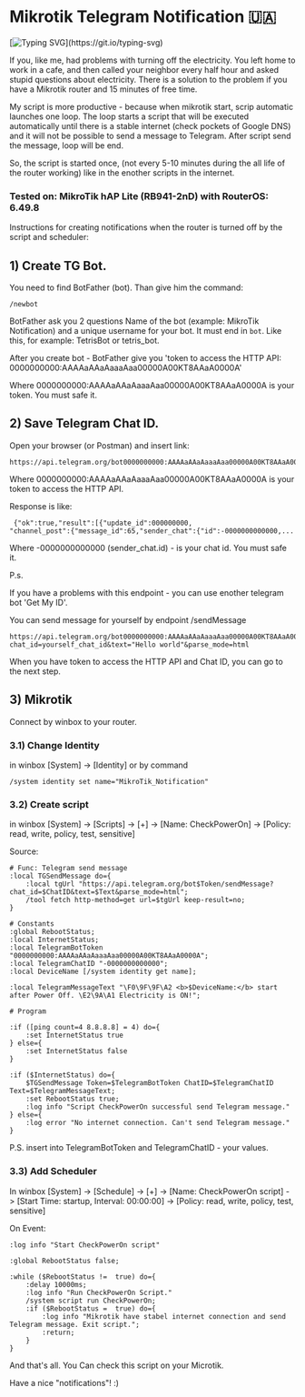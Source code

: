 # Mikrotik Telegram Notification 🇺🇦

[![Typing SVG](https://readme-typing-svg.herokuapp.com?font=Fira+Code&weight=600&size=30&duration=4000&pause=1500&color=805FA6&width=435&lines=Glory+to+Ukraine!;%D0%A1%D0%BB%D0%B0%D0%B2%D0%B0+%D0%A3%D0%BA%D1%80%D0%B0%D1%97%D0%BD%D1%96!)](https://git.io/typing-svg) 

If you, like me, had problems with turning off the electricity. You left home to work in a cafe, and then called your neighbor every half hour and asked stupid questions about electricity. There is a solution to the problem if you have a Mikrotik router and 15 minutes of free time.

My script is more productive - because when mikrotik start, scrip automatic launches one loop. The loop starts a script that will be executed automatically until there is a stable internet (check pockets of Google DNS) and it will not be possible to send a message to Telegram. After script send the message, loop will be end.

 So, the script is started once, (not every 5-10 minutes during the all life of the router working) like in the enother scripts in the internet.

### Tested on: MikroTik hAP Lite (RB941-2nD) with RouterOS: 6.49.8

Instructions for creating notifications when the router is turned off by the script and scheduler:

## 1) Create TG Bot.

You need to find BotFather (bot). Than give him the command:

```
/newbot
```
BotFather ask you 2 questions Name of the bot (example: MikroTik Notification) and a unique username for your bot. It must end in `bot`. Like this, for example: TetrisBot or tetris_bot.

After you create bot - BotFather give you 'token to access the HTTP API: 0000000000:AAAAaAAaAaaaAaa00000A00KT8AAaA0000A'

Where 0000000000:AAAAaAAaAaaaAaa00000A00KT8AAaA0000A is your token. You must safe it.

## 2) Save Telegram Chat ID.

Open your browser (or Postman) and insert link:

```
https://api.telegram.org/bot0000000000:AAAAaAAaAaaaAaa00000A00KT8AAaA0000A/getUpdates
```
Where 0000000000:AAAAaAAaAaaaAaa00000A00KT8AAaA0000A is your token to access the HTTP API.

Response is like:
```
 {"ok":true,"result":[{"update_id":000000000,
"channel_post":{"message_id":65,"sender_chat":{"id":-0000000000000,... 
```
Where -0000000000000 (sender_chat.id) - is your chat id. You must safe it.

P.s. 

If you have a problems with this endpoint - you can use enother telegram bot 'Get My ID'. 

You can send message for yourself by endpoint /sendMessage

```
https://api.telegram.org/bot0000000000:AAAAaAAaAaaaAaa00000A00KT8AAaA0000A/sendMessage?chat_id=yourself_chat_id&text="Hello world"&parse_mode=html

```

When you have token to access the HTTP API and Chat ID, you can go to the next step.

## 3) Mikrotik
   
Connect by winbox to your router.

### 3.1) Change Identity

in winbox [System] -> [Identity] or by command
```
/system identity set name="MikroTik_Notification"
```
### 3.2) Create script

in winbox [System] -> [Scripts] -> [+] -> [Name: CheckPowerOn] -> [Policy: read, write, policy, test, sensitive]

Source:
```
# Func: Telegram send message
:local TGSendMessage do={
    :local tgUrl "https://api.telegram.org/bot$Token/sendMessage?chat_id=$ChatID&text=$Text&parse_mode=html";
    /tool fetch http-method=get url=$tgUrl keep-result=no;
}

# Constants
:global RebootStatus;
:local InternetStatus;
:local TelegramBotToken "0000000000:AAAAaAAaAaaaAaa00000A00KT8AAaA0000A";
:local TelegramChatID "-0000000000000";
:local DeviceName [/system identity get name];

:local TelegramMessageText "\F0\9F\9F\A2 <b>$DeviceName:</b> start after Power Off. \E2\9A\A1 Electricity is ON!";

# Program

:if ([ping count=4 8.8.8.8] = 4) do={
    :set InternetStatus true
} else={
    :set InternetStatus false
}

:if ($InternetStatus) do={
    $TGSendMessage Token=$TelegramBotToken ChatID=$TelegramChatID Text=$TelegramMessageText;
    :set RebootStatus true;
    :log info "Script CheckPowerOn successful send Telegram message."
} else={
    :log error "No internet connection. Can't send Telegram message."
}

```

P.S. insert into TelegramBotToken and TelegramChatID - your values.

### 3.3) Add Scheduler

In winbox [System] -> [Schedule] -> [+] -> [Name: CheckPowerOn script] - > [Start Time: startup, Interval: 00:00:00] -> [Policy: read, write, policy, test, sensitive]

On Event:
```
:log info "Start CheckPowerOn script"

:global RebootStatus false;

:while ($RebootStatus !=  true) do={
    :delay 10000ms;
    :log info "Run CheckPowerOn Script."
    /system script run CheckPowerOn;
    :if ($RebootStatus =  true) do={
        :log info "Mikrotik have stabel internet connection and send Telegram message. Exit script.";
        :return;
    }
}
```

And that's all. You Can check this script on your Microtik. 

Have a nice "notifications"! :)

